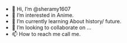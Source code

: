 - 👋 Hi, I’m @sheramy1607
- 👀 I’m interested in Anime.
- 🌱 I’m currently learning About history/ future.
- 💞️ I’m looking to collaborate on ...
- 📫 How to reach me call me.

<!---
sheramy1607/sheramy1607 is a ✨ special ✨ repository because its `README.md` (this file) appears on your GitHub profile.
You can click the Preview link to take a look at your changes.
--->
